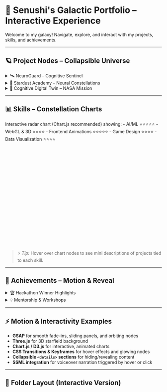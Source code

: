# 🌌 Senushi's Galactic Portfolio – Interactive Experience

Welcome to my galaxy! Navigate, explore, and interact with my projects, skills, and achievements.

---

## 🪐 Project Nodes – Collapsible Universe
<details>
<summary>🛰 NeuroGuard – Cognitive Sentinel</summary>

**Overview:**  
A real-time monitoring system for early detection of cognitive patterns using EEG and AI.

**Interactive Features:**  
- Animated data streams with **GSAP**  
- Mini interactive simulations of signal processing  
- Hover to reveal “secret” achievements  

</details>

<details>
<summary>🚀 Stardust Academy – Neural Constellations</summary>

**Overview:**  
A mentorship platform gamifying STEM learning and AI exploration.

**Interactive Features:**  
- Collapsible skill trees  
- Dynamic charts of user growth (animated with Chart.js)  
- Hover nodes light up with glowing effects  

</details>

<details>
<summary>🧠 Cognitive Digital Twin – NASA Mission</summary>

**Overview:**  
A digital twin for astronauts, tracking cognitive performance in space.

**Interactive Features:**  
- Motion-controlled 3D model of the brain  
- Toggle layers of data with collapsible sections  
- Animated particle effects for neuron firing  

</details>

---

## 📊 Skills – Constellation Charts
<div id="skill-charts" style="width:100%; height:400px;">
Interactive radar chart (Chart.js recommended) showing:  
- AI/ML ⭐⭐⭐⭐⭐  
- WebGL & 3D ⭐⭐⭐⭐  
- Frontend Animations ⭐⭐⭐⭐⭐  
- Game Design ⭐⭐⭐⭐  
- Data Visualization ⭐⭐⭐⭐
</div>

> ⚡ *Tip:* Hover over chart nodes to see mini descriptions of projects tied to each skill.

---

## 🎯 Achievements – Motion & Reveal
<details>
<summary>🏆 Hackathon Winner Highlights</summary>

- **Interactive badges** glow when hovered (CSS hover animations)  
- **Sliding panels** reveal extra context and mini-videos  
- **Pop-up story snippets** appear on click, with animated transitions  

</details>

<details>
<summary>💡 Mentorship & Workshops</summary>

- Collapsible timeline with **motion effects**  
- Dynamic highlighting of key milestones  
- Animated icons representing each achievement  

</details>

---

## ⚡ Motion & Interactivity Examples
- **GSAP** for smooth fade-ins, sliding panels, and orbiting nodes  
- **Three.js** for 3D starfield background  
- **Chart.js / D3.js** for interactive, animated charts  
- **CSS Transitions & Keyframes** for hover effects and glowing nodes  
- **Collapsible `<details>` sections** for hiding/revealing content  
- **SSML integration** for voiceover narration triggered by hover or click  

---

## 📂 Folder Layout (Interactive Version)
